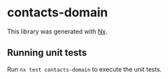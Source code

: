 # contacts-domain

This library was generated with [Nx](https://nx.dev).

## Running unit tests

Run `nx test contacts-domain` to execute the unit tests.
